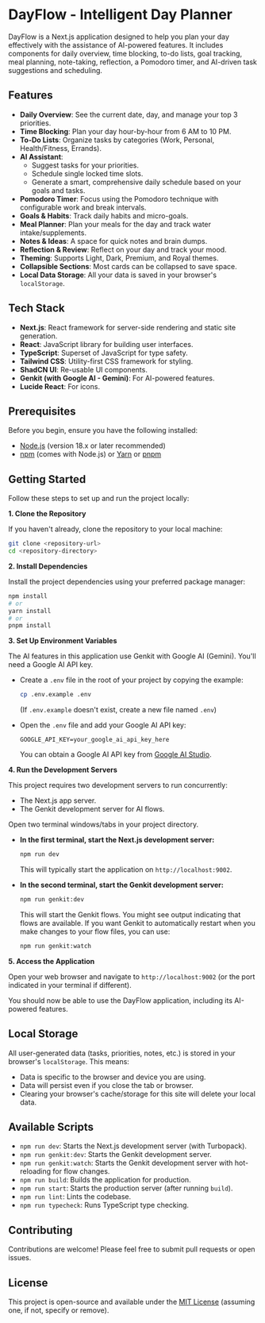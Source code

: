 
# DayFlow - Intelligent Day Planner

DayFlow is a Next.js application designed to help you plan your day effectively with the assistance of AI-powered features. It includes components for daily overview, time blocking, to-do lists, goal tracking, meal planning, note-taking, reflection, a Pomodoro timer, and AI-driven task suggestions and scheduling.

## Features

*   **Daily Overview**: See the current date, day, and manage your top 3 priorities.
*   **Time Blocking**: Plan your day hour-by-hour from 6 AM to 10 PM.
*   **To-Do Lists**: Organize tasks by categories (Work, Personal, Health/Fitness, Errands).
*   **AI Assistant**:
    *   Suggest tasks for your priorities.
    *   Schedule single locked time slots.
    *   Generate a smart, comprehensive daily schedule based on your goals and tasks.
*   **Pomodoro Timer**: Focus using the Pomodoro technique with configurable work and break intervals.
*   **Goals & Habits**: Track daily habits and micro-goals.
*   **Meal Planner**: Plan your meals for the day and track water intake/supplements.
*   **Notes & Ideas**: A space for quick notes and brain dumps.
*   **Reflection & Review**: Reflect on your day and track your mood.
*   **Theming**: Supports Light, Dark, Premium, and Royal themes.
*   **Collapsible Sections**: Most cards can be collapsed to save space.
*   **Local Data Storage**: All your data is saved in your browser's `localStorage`.

## Tech Stack

*   **Next.js**: React framework for server-side rendering and static site generation.
*   **React**: JavaScript library for building user interfaces.
*   **TypeScript**: Superset of JavaScript for type safety.
*   **Tailwind CSS**: Utility-first CSS framework for styling.
*   **ShadCN UI**: Re-usable UI components.
*   **Genkit (with Google AI - Gemini)**: For AI-powered features.
*   **Lucide React**: For icons.

## Prerequisites

Before you begin, ensure you have the following installed:

*   [Node.js](https://nodejs.org/) (version 18.x or later recommended)
*   [npm](https://www.npmjs.com/) (comes with Node.js) or [Yarn](https://yarnpkg.com/) or [pnpm](https://pnpm.io/)

## Getting Started

Follow these steps to set up and run the project locally:

**1. Clone the Repository**

If you haven't already, clone the repository to your local machine:

```bash
git clone <repository-url>
cd <repository-directory>
```

**2. Install Dependencies**

Install the project dependencies using your preferred package manager:

```bash
npm install
# or
yarn install
# or
pnpm install
```

**3. Set Up Environment Variables**

The AI features in this application use Genkit with Google AI (Gemini). You'll need a Google AI API key.

*   Create a `.env` file in the root of your project by copying the example:
    ```bash
    cp .env.example .env
    ```
    (If `.env.example` doesn't exist, create a new file named `.env`)

*   Open the `.env` file and add your Google AI API key:
    ```
    GOOGLE_API_KEY=your_google_ai_api_key_here
    ```
    You can obtain a Google AI API key from [Google AI Studio](https://aistudio.google.com/app/apikey).

**4. Run the Development Servers**

This project requires two development servers to run concurrently:
*   The Next.js app server.
*   The Genkit development server for AI flows.

Open two terminal windows/tabs in your project directory.

*   **In the first terminal, start the Next.js development server:**
    ```bash
    npm run dev
    ```
    This will typically start the application on `http://localhost:9002`.

*   **In the second terminal, start the Genkit development server:**
    ```bash
    npm run genkit:dev
    ```
    This will start the Genkit flows. You might see output indicating that flows are available. If you want Genkit to automatically restart when you make changes to your flow files, you can use:
    ```bash
    npm run genkit:watch
    ```

**5. Access the Application**

Open your web browser and navigate to `http://localhost:9002` (or the port indicated in your terminal if different).

You should now be able to use the DayFlow application, including its AI-powered features.

## Local Storage

All user-generated data (tasks, priorities, notes, etc.) is stored in your browser's `localStorage`. This means:
*   Data is specific to the browser and device you are using.
*   Data will persist even if you close the tab or browser.
*   Clearing your browser's cache/storage for this site will delete your local data.

## Available Scripts

*   `npm run dev`: Starts the Next.js development server (with Turbopack).
*   `npm run genkit:dev`: Starts the Genkit development server.
*   `npm run genkit:watch`: Starts the Genkit development server with hot-reloading for flow changes.
*   `npm run build`: Builds the application for production.
*   `npm run start`: Starts the production server (after running `build`).
*   `npm run lint`: Lints the codebase.
*   `npm run typecheck`: Runs TypeScript type checking.

## Contributing

Contributions are welcome! Please feel free to submit pull requests or open issues.

## License

This project is open-source and available under the [MIT License](LICENSE.md) (assuming one, if not, specify or remove).
